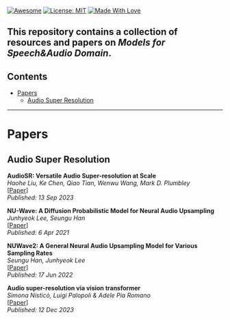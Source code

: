 [![Awesome](https://cdn.rawgit.com/sindresorhus/awesome/d7305f38d29fed78fa85652e3a63e154dd8e8829/media/badge.svg)](https://github.com/constant-entropy/awesome_audio) 
[![License: MIT](https://img.shields.io/badge/License-MIT-green.svg)](https://opensource.org/licenses/MIT)
[![Made With Love](https://img.shields.io/badge/Made%20With-Love-red.svg)](https://github.com/chetanraj/awesome-github-badges)

This repository contains a collection of resources and papers on ***Models for Speech&Audio Domain***.
---

## Contents  
- [Papers](#papers)  
  - [Audio Super Resolution](#audio-super-resolution)  

---

# Papers  

## Audio Super Resolution  

**AudioSR: Versatile Audio Super-resolution at Scale**  
*Haohe Liu, Ke Chen, Qiao Tian, Wenwu Wang, Mark D. Plumbley*  
[[Paper](https://arxiv.org/abs/2309.07314)]  
*Published: 13 Sep 2023*

**NU-Wave: A Diffusion Probabilistic Model for Neural Audio Upsampling**  
*Junhyeok Lee, Seungu Han*  
[[Paper](https://arxiv.org/abs/2104.02321)]  
*Published: 6 Apr 2021*  

**NUWave2: A General Neural Audio Upsampling Model for Various Sampling Rates**  
*Seungu Han, Junhyeok Lee*  
[[Paper](https://arxiv.org/abs/2206.08545)]  
*Published: 17 Jun 2022*

**Audio super-resolution via vision transformer**  
*Simona Nisticò, Luigi Palopoli & Adele Pia Romano*  
[[Paper](https://link.springer.com/article/10.1007/s10844-023-00833-w)]  
*Published: 12 Dec 2023*  
